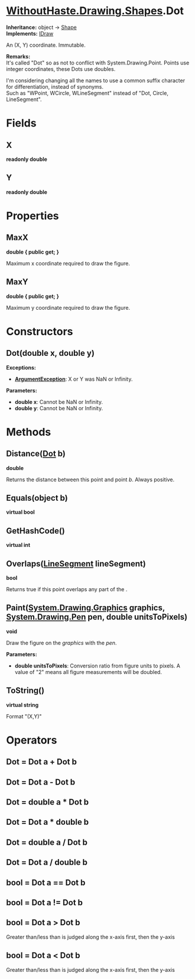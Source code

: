 # [WithoutHaste.Drawing.Shapes](TableOfContents.WithoutHaste.Drawing.Shapes.md).Dot

**Inheritance:** object → [Shape](WithoutHaste.Drawing.Shapes.Shape.md)  
**Implements:** [IDraw](WithoutHaste.Drawing.Shapes.IDraw.md)  

An (X, Y) coordinate. Immutable.  

**Remarks:**  
It's called "Dot" so as not to conflict with System.Drawing.Point. Points use integer coordinates, these Dots use doubles.  
  
I'm considering changing all the names to use a common suffix character for differentiation, instead of synonyms.  
Such as "WPoint, WCircle, WLineSegment" instead of "Dot, Circle, LineSegment".  

# Fields

## X

**readonly double**  

## Y

**readonly double**  

# Properties

## MaxX

**double { public get; }**  

Maximum x coordinate required to draw the figure.  

## MaxY

**double { public get; }**  

Maximum y coordinate required to draw the figure.  

# Constructors

## Dot(double x, double y)

**Exceptions:**  
* **[ArgumentException](https://docs.microsoft.com/en-us/dotnet/api/system.argumentexception)**: X or Y was NaN or Infinity.  

**Parameters:**  
* **double x**: Cannot be NaN or Infinity.  
* **double y**: Cannot be NaN or Infinity.  

# Methods

## Distance([Dot](WithoutHaste.Drawing.Shapes.Dot.md) b)

**double**  

Returns the distance between this point and point _b_. Always positive.  

## Equals(object b)

**virtual bool**  

## GetHashCode()

**virtual int**  

## Overlaps([LineSegment](WithoutHaste.Drawing.Shapes.LineSegment.md) lineSegment)

**bool**  

Returns true if this point overlaps any part of the .  

## Paint([System.Drawing.Graphics](https://docs.microsoft.com/en-us/dotnet/api/system.drawing.graphics) graphics, [System.Drawing.Pen](https://docs.microsoft.com/en-us/dotnet/api/system.drawing.pen) pen, double unitsToPixels)

**void**  

Draw the figure on the _graphics_ with the _pen_.  

**Parameters:**  
* **double unitsToPixels**: Conversion ratio from figure units to pixels. A value of "2" means all figure measurements will be doubled.  

## ToString()

**virtual string**  

Format "(X,Y)"  

# Operators

## Dot = Dot a + Dot b

## Dot = Dot a - Dot b

## Dot = double a * Dot b

## Dot = Dot a * double b

## Dot = double a / Dot b

## Dot = Dot a / double b

## bool = Dot a == Dot b

## bool = Dot a != Dot b

## bool = Dot a > Dot b

Greater than/less than is judged along the x-axis first, then the y-axis  

## bool = Dot a < Dot b

Greater than/less than is judged along the x-axis first, then the y-axis  

